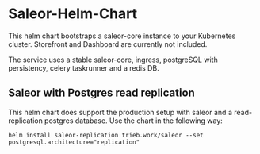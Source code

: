# Saleor-Helm-Chart
This helm chart bootstraps a saleor-core instance to your Kubernetes cluster. Storefront and Dashboard are currently not included.

The service uses a stable saleor-core, ingress, postgreSQL with persistency, celery taskrunner and a redis DB.


## Saleor with Postgres read replication
This helm chart does support the production setup with saleor and a read-replication postgres database. Use the chart in the following way:
```
helm install saleor-replication trieb.work/saleor --set postgresql.architecture="replication"
```